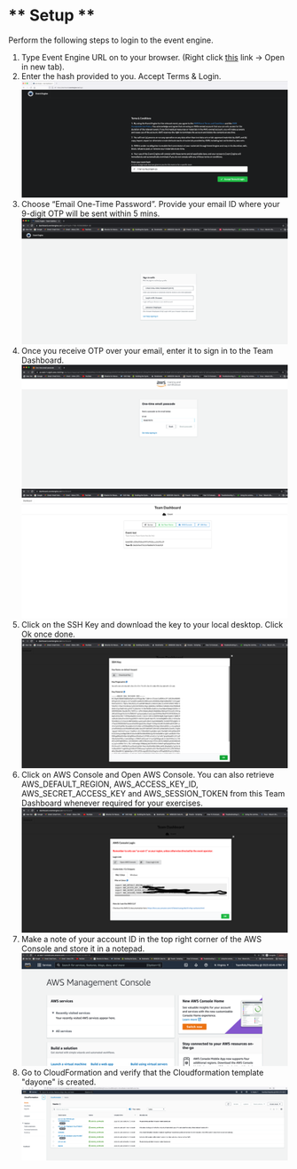 # ** Setup **

Perform the following steps to login to the event engine.

1. Type Event Engine URL on to your browser. (Right click [this](https://dashboard.eventengine.run/login) link -> Open in new tab).
2. Enter the hash provided to you. Accept Terms & Login.
![Setup - 1](images/setup-1.png)
3. Choose “Email One-Time Password”. Provide your email ID where your 9-digit OTP will be sent within 5 mins.
![Setup - 2](images/setup-2.png)
4. Once you receive OTP over your email, enter it to sign in to the Team Dashboard.
![Setup - 3](images/setup-3.png)
![Setup - 4](images/setup-4.png)
5. Click on the SSH Key and download the key to your local desktop. Click Ok once done.
![Setup - 5](images/setup-5.png)
6. Click on AWS Console and Open AWS Console. You can also retrieve AWS_DEFAULT_REGION, AWS_ACCESS_KEY_ID, AWS_SECRET_ACCESS_KEY and AWS_SESSION_TOKEN from this Team Dashboard whenever required for your exercises.
![Setup - 6](images/setup-6.png)
7. Make a note of your account ID in the top right corner of the AWS Console and store it in a notepad.
![Setup - 7](images/setup-7.png)
8. Go to CloudFormation and verify that the Cloudformation template "dayone" is created.
![Setup - 8](images/setup-8.png)
